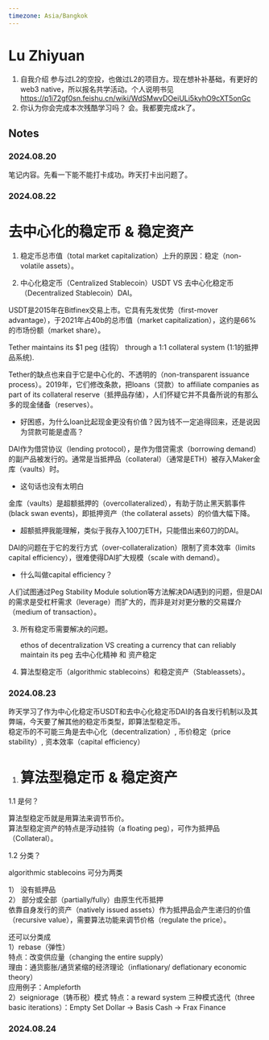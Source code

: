 ```yaml
---
timezone: Asia/Bangkok
---
```


# Lu Zhiyuan

1. 自我介绍
   参与过L2的空投，也做过L2的项目方。现在想补补基础，有更好的web3 native，所以报名共学活动。个人说明书见 https://p1i72gf0sn.feishu.cn/wiki/WdSMwvDOeiULi5kyhO9cXT5onGc
2. 你认为你会完成本次残酷学习吗？
   会。我都要完成zk了。
   
## Notes

<!-- Content_START -->

### 2024.08.20

笔记内容。先看一下能不能打卡成功。昨天打卡出问题了。

### 2024.08.22
去中心化的稳定币 & 稳定资产
=============
1. 稳定币总市值（total market capitalization）上升的原因：稳定（non-volatile assets）。    

2. 中心化稳定币（Centralized Stablecoin）USDT VS 去中心化稳定币（Decentralized Stablecoin）DAI。   
      
USDT是2015年在Bitfinex交易上市。它具有先发优势（first-mover advantage），于2021年占40b的总市值（market capitalization），这约是66%的市场份额（market share）。 
       
   Tether maintains its $1 peg (挂钩） through a 1:1 collateral system (1:1的抵押品系统).       
    
   Tether的缺点也来自于它是中心化的、不透明的（non-transparent issuance process）。2019年，它们修改条款，把loans（贷款）to affiliate companies as part of its 
   collateral reserve（抵押品存储），人们怀疑它并不具备所说的有那么多的现金储备（reserves）。  
          
*   好困惑，为什么loan比起现金更没有价值？因为钱不一定追得回来，还是说因为贷款可能是虚高？    
      
   DAI作为借贷协议（lending protocol），是作为借贷需求（borrowing demand）的副产品被发行的。通常是当抵押品（collateral）（通常是ETH）被存入Maker金库（vaults）时。
*   这句话也没有太明白    

   金库（vaults）是超额抵押的（overcollateralized），有助于防止黑天鹅事件(black swan events)，即抵押资产（the collateral assets）的价值大幅下降。
*   超额抵押我能理解，类似于我存入100刀ETH，只能借出来60刀的DAI。
    
DAI的问题在于它的发行方式（over-collateralization）限制了资本效率（limits capital efficiency），很难使得DAI扩大规模（scale with demand）。
*   什么叫做capital efficiency？

人们试图通过Peg Stability Module solution等方法解决DAI遇到的问题，但是DAI的需求是受杠杆需求（leverage）而扩大的，而非是对对更分散的交易媒介（medium of transaction）。      
     
3. 所有稳定币需要解决的问题。   
     
   ethos of decentralization VS  creating a currency that can reliably maintain its peg
   去中心化精神 和 资产稳定
       
4. 算法型稳定币（algorithmic stablecoins）和稳定资产（Stableassets）。   
### 2024.08.23
昨天学习了作为中心化稳定币USDT和去中心化稳定币DAI的各自发行机制以及其弊端，今天要了解其他的稳定币类型，即算法型稳定币。   
稳定币的不可能三角是去中心化（decentralization）, 币价稳定（price stability）, 资本效率（capital efficiency）     
1. 算法型稳定币 & 稳定资产
   =============
      
1.1 是何？   
   
算法型稳定币就是用算法来调节币价。   
算法型稳定资产的特点是浮动挂钩（a floating peg），可作为抵押品（Collateral）。 
       
1.2 分类？    
   
algorithmic stablecoins 可分为两类 
      
   1） 没有抵押品      
   2） 部分或全部（partially/fully）由原生代币抵押     
依靠自身发行的资产（natively issued assets）作为抵押品会产生递归的价值（recursive value），需要算法功能来调节价格（regulate the price）。
      
还可以分类成   
   1）rebase（弹性）    
特点：改变供应量（changing the entire supply）   
理由：通货膨胀/通货紧缩的经济理论（inflationary/ deflationary economic theory）    
应用例子：Ampleforth     
   2）seigniorage（铸币税）模式
特点：a reward system
三种模式迭代（three basic iterations）：Empty Set Dollar -> Basis Cash -> Frax Finance 
### 2024.08.24
<!-- Content_END -->
